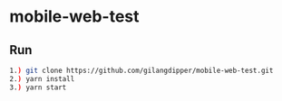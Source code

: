 # mobile-web-test

## Run

``` bash
1.) git clone https://github.com/gilangdipper/mobile-web-test.git
2.) yarn install
3.) yarn start

```